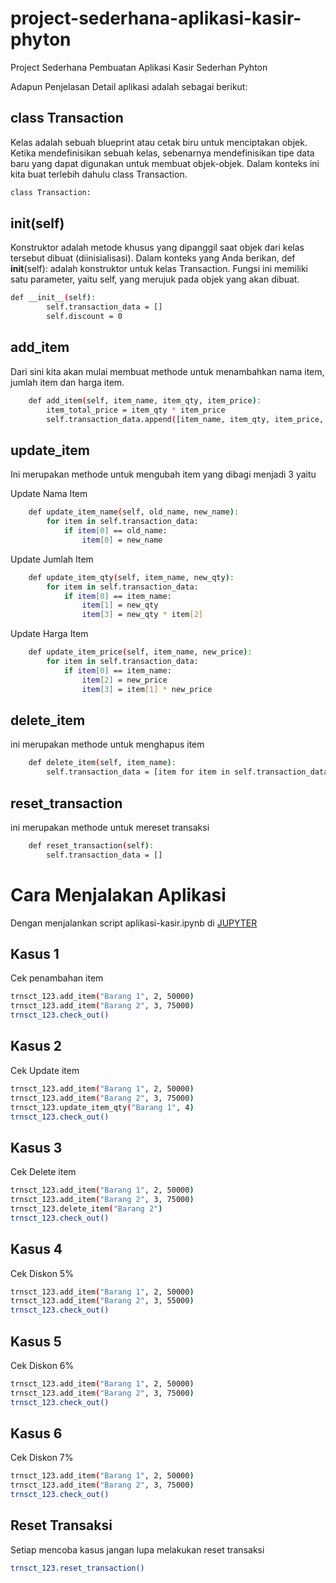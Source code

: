 # project-sederhana-aplikasi-kasir-phyton
Project Sederhana Pembuatan Aplikasi Kasir Sederhan Pyhton

Adapun Penjelasan Detail aplikasi adalah sebagai berikut:

## class Transaction
Kelas adalah sebuah blueprint atau cetak biru untuk menciptakan objek. 
Ketika mendefinisikan sebuah kelas, sebenarnya mendefinisikan tipe data baru yang dapat digunakan untuk membuat objek-objek.
Dalam konteks ini kita buat terlebih dahulu class Transaction.
```sh
class Transaction:
```

## __init__(self)
Konstruktor adalah metode khusus yang dipanggil saat objek dari kelas tersebut dibuat (diinisialisasi).
Dalam konteks yang Anda berikan, def __init__(self): adalah konstruktor untuk kelas Transaction. Fungsi ini memiliki satu parameter, yaitu self, yang merujuk pada objek yang akan dibuat.
```sh
def __init__(self):
        self.transaction_data = []
        self.discount = 0
```

## add_item
Dari sini kita akan mulai membuat methode untuk menambahkan nama item, jumlah item dan harga item.
```sh
    def add_item(self, item_name, item_qty, item_price):
        item_total_price = item_qty * item_price
        self.transaction_data.append([item_name, item_qty, item_price, item_total_price])
```

## update_item
Ini merupakan methode untuk mengubah item yang dibagi menjadi 3 yaitu 

Update Nama Item
```sh
    def update_item_name(self, old_name, new_name):
        for item in self.transaction_data:
            if item[0] == old_name:
                item[0] = new_name
```

Update Jumlah Item
```sh
    def update_item_qty(self, item_name, new_qty):
        for item in self.transaction_data:
            if item[0] == item_name:
                item[1] = new_qty
                item[3] = new_qty * item[2]
```

Update Harga Item
```sh
    def update_item_price(self, item_name, new_price):
        for item in self.transaction_data:
            if item[0] == item_name:
                item[2] = new_price
                item[3] = item[1] * new_price
```

## delete_item
ini merupakan methode untuk menghapus item 
```sh
    def delete_item(self, item_name):
        self.transaction_data = [item for item in self.transaction_data if item[0] != item_name]
```

## reset_transaction
ini merupakan methode untuk mereset transaksi 
```sh
    def reset_transaction(self):
        self.transaction_data = []
```




# Cara Menjalakan Aplikasi
Dengan menjalankan script aplikasi-kasir.ipynb di [JUPYTER](https://jupyter.org/try-jupyter/lab/index.html)

## Kasus 1
Cek penambahan item
```sh
trnsct_123.add_item("Barang 1", 2, 50000)
trnsct_123.add_item("Barang 2", 3, 75000)
trnsct_123.check_out()
```

## Kasus 2
Cek Update item
```sh
trnsct_123.add_item("Barang 1", 2, 50000)
trnsct_123.add_item("Barang 2", 3, 75000)
trnsct_123.update_item_qty("Barang 1", 4)
trnsct_123.check_out()
```

## Kasus 3
Cek Delete item
```sh
trnsct_123.add_item("Barang 1", 2, 50000)
trnsct_123.add_item("Barang 2", 3, 75000)
trnsct_123.delete_item("Barang 2")
trnsct_123.check_out()
```

## Kasus 4
Cek Diskon 5%
```sh
trnsct_123.add_item("Barang 1", 2, 50000)
trnsct_123.add_item("Barang 2", 3, 55000)
trnsct_123.check_out()
```

## Kasus 5
Cek Diskon 6%
```sh
trnsct_123.add_item("Barang 1", 2, 50000)
trnsct_123.add_item("Barang 2", 3, 75000)
trnsct_123.check_out()
```

## Kasus 6
Cek Diskon 7%
```sh
trnsct_123.add_item("Barang 1", 2, 50000)
trnsct_123.add_item("Barang 2", 3, 75000)
trnsct_123.check_out()
```

## Reset Transaksi
Setiap mencoba kasus jangan lupa melakukan reset transaksi
```sh
trnsct_123.reset_transaction()
```
